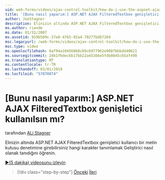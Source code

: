 ```yaml
---
uid: web-forms/videos/ajax-control-toolkit/how-do-i-use-the-aspnet-ajax-filteredtextbox-extender
title: '[Bunu nasıl yaparım:] ASP.NET AJAX FilteredTextbox genişletici kullanılsın mı? | Microsoft Docs'
author: JoeStagner
description: Elinizin altında ASP.NET AJAX FilteredTextbox genişletici kullanıcı bir metin kutusu denetimine girebilirsiniz hangi karakter tanımlamak Geliştirici nasıl olanak tanıdığını öğrenin.
ms.author: riande
ms.date: 01/31/2007
ms.assetid: 919b509c-37e8-4765-92a4-70277bd87269
msc.legacyurl: /web-forms/videos/ajax-control-toolkit/how-do-i-use-the-aspnet-ajax-filteredtextbox-extender
msc.type: video
ms.openlocfilehash: 6af94a10456868c69c6977962e90876bbdd40621
ms.sourcegitcommit: 24b1f6decbb17bb22a45166e5fdb0845c65af498
ms.translationtype: MT
ms.contentlocale: tr-TR
ms.lasthandoff: 03/01/2019
ms.locfileid: "57070074"
---
```

<a name="how-do-i-use-the-aspnet-ajax-filteredtextbox-extender"></a>[Bunu nasıl yaparım:] ASP.NET AJAX FilteredTextbox genişletici kullanılsın mı?
====================
tarafından [ALi Stagner](https://github.com/JoeStagner)

Elinizin altında ASP.NET AJAX FilteredTextbox genişletici kullanıcı bir metin kutusu denetimine girebilirsiniz hangi karakter tanımlamak Geliştirici nasıl olanak tanıdığını öğrenin.

[&#9654;(5 dakika) videosunu izleyin](https://channel9.msdn.com/Blogs/ASP-NET-Site-Videos/how-do-i-use-the-aspnet-ajax-filteredtextbox-extender)

> [!div class="step-by-step"]
> [Önceki](how-do-i-use-the-aspnet-ajax-dynamicpopulate-extender.md)
> [İleri](how-do-i-use-the-aspnet-ajax-hovermenu-extender.md)
